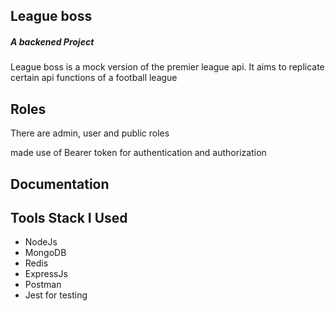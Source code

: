 <h2> League boss </h2>
<h5> A backened Project </h5>
<p>League boss is a mock version of the premier league api. It aims to replicate certain api functions of a football league </p>
<h2>Roles </h2>
<p>There are admin, user and public roles </p>
<p>made use of Bearer token for authentication and authorization </p>
<h2>Documentation </h2>

<h2> Tools Stack I Used </h2>
<ul>
<li>NodeJs </li>
<li>MongoDB </li>
<li>Redis </li>
<li>ExpressJs </li>
<li>Postman </li>
<li>Jest for testing</li>
</ul>


